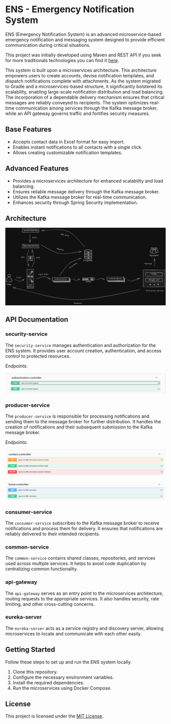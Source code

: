 # ENS - Emergency Notification System

ENS (Emergency Notification System) is an advanced microservice-based emergency notification and messaging system designed to provide efficient communication during critical situations.

This project was initially developed using Maven and REST API if you seek for more traditionals technologies you can find it [here](https://github.com/StepanIP/emergency-notification-system).

This system is built upon a microservices architecture. This architecture empowers users to create accounts, devise notification templates, and dispatch notifications complete with attachments. As the system migrated to Gradle and a microservices-based structure, it significantly bolstered its scalability, enabling large-scale notification distribution and load balancing. The incorporation of a dependable delivery mechanism ensures that critical messages are reliably conveyed to recipients. The system optimizes real-time communication among services through the Kafka message broker, while an API gateway governs traffic and fortifies security measures.

## Base Features

- Accepts contact data in Excel format for easy import.
- Enables instant notifications to all contacts with a single click.
- Allows creating customizable notification templates.

## Advanced Features

- Provides a microservices architecture for enhanced scalability and load balancing.
- Ensures reliable message delivery through the Kafka message broker.
- Utilizes the Kafka message broker for real-time communication.
- Enhances security through Spring Security implementation.

## Architecture

![ENS Architecture](images/architecture-diagram.png)

## API Documentation

### security-service

The `security-service` manages authentication and authorization for the ENS system. It provides user account creation, authentication, and access control to protected resources.

Endpoints:

![security-service Endpoints](images/security-service-endpoints.png)

### producer-service

The `producer-service` is responsible for processing notifications and sending them to the message broker for further distribution. It handles the creation of notifications and their subsequent submission to the Kafka message broker.

Endpoints:

![producer-service Endpoints](images/producer-service-contact-endpoints.png)

![producer-service Endpoints](images/producer-service-home-endpoints.png)

### consumer-service

The `consumer-service` subscribes to the Kafka message broker to receive notifications and process them for delivery. It ensures that notifications are reliably delivered to their intended recipients.

### common-service

The `common-service` contains shared classes, repositories, and services used across multiple services. It helps to avoid code duplication by centralizing common functionality.

### api-gateway

The `api-gateway` serves as an entry point to the microservices architecture, routing requests to the appropriate services. It also handles security, rate limiting, and other cross-cutting concerns.

### eureka-server

The `eureka-server` acts as a service registry and discovery server, allowing microservices to locate and communicate with each other easily.

## Getting Started

Follow these steps to set up and run the ENS system locally.

1. Clone this repository.
2. Configure the necessary environment variables.
3. Install the required dependencies.
4. Run the microservices using Docker Compose.

## License

This project is licensed under the [MIT License](LICENSE).
